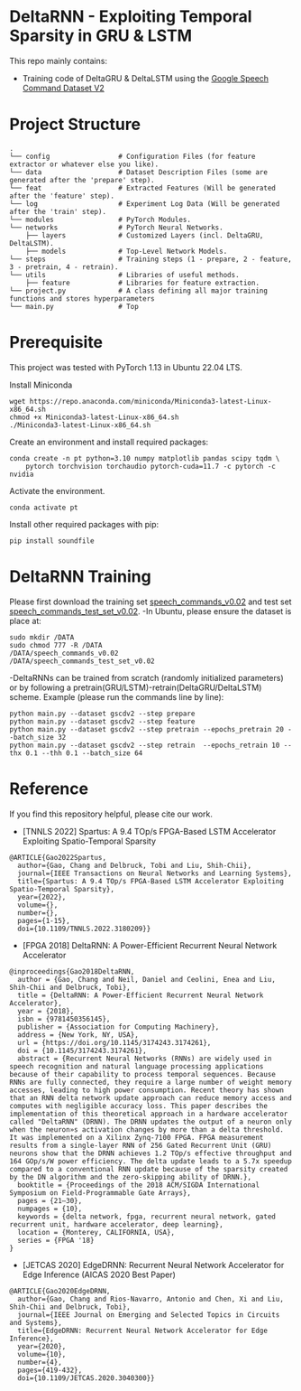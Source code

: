 # DeltaRNN - Exploiting Temporal Sparsity in GRU & LSTM
This repo mainly contains:
- Training code of DeltaGRU & DeltaLSTM using the [Google Speech Command Dataset V2](https://arxiv.org/abs/1804.03209)

# Project Structure
```
.
└── config                 # Configuration Files (for feature extractor or whatever else you like).
└── data                   # Dataset Description Files (some are generated after the 'prepare' step).
└── feat                   # Extracted Features (Will be generated after the 'feature' step).
└── log                    # Experiment Log Data (Will be generated after the 'train' step).
└── modules                # PyTorch Modules.
└── networks               # PyTorch Neural Networks.
    ├── layers             # Customized Layers (incl. DeltaGRU, DeltaLSTM).
    ├── models             # Top-Level Network Models.
└── steps                  # Training steps (1 - prepare, 2 - feature, 3 - pretrain, 4 - retrain).
└── utils                  # Libraries of useful methods.
    ├── feature            # Libraries for feature extraction.
└── project.py             # A class defining all major training functions and stores hyperparameters
└── main.py                # Top

```

# Prerequisite
This project was tested with PyTorch 1.13 in Ubuntu 22.04 LTS.

Install Miniconda
```
wget https://repo.anaconda.com/miniconda/Miniconda3-latest-Linux-x86_64.sh
chmod +x Miniconda3-latest-Linux-x86_64.sh
./Miniconda3-latest-Linux-x86_64.sh
```

Create an environment and install required packages:
```
conda create -n pt python=3.10 numpy matplotlib pandas scipy tqdm \
    pytorch torchvision torchaudio pytorch-cuda=11.7 -c pytorch -c nvidia
```

Activate the environment.
```
conda activate pt
```

Install other required packages with pip:
```
pip install soundfile
```

#  DeltaRNN Training
Please first download the training set [speech_commands_v0.02](http://download.tensorflow.org/data/speech_commands_v0.02.tar.gz) and test set [speech_commands_test_set_v0.02](http://download.tensorflow.org/data/speech_commands_test_set_v0.02.tar.gz).
-In Ubuntu, please ensure the dataset is place at:
```
sudo mkdir /DATA
sudo chmod 777 -R /DATA
/DATA/speech_commands_v0.02
/DATA/speech_commands_test_set_v0.02
```
-DeltaRNNs can be trained from scratch (randomly initialized parameters) or by following a pretrain(GRU/LSTM)-retrain(DeltaGRU/DeltaLSTM) scheme.
Example (please run the commands line by line):
```
python main.py --dataset gscdv2 --step prepare
python main.py --dataset gscdv2 --step feature
python main.py --dataset gscdv2 --step pretrain --epochs_pretrain 20 --batch_size 32
python main.py --dataset gscdv2 --step retrain  --epochs_retrain 10 --thx 0.1 --thh 0.1 --batch_size 64
```

#  Reference
If you find this repository helpful, please cite our work.
- [TNNLS 2022] Spartus: A 9.4 TOp/s FPGA-Based LSTM Accelerator Exploiting Spatio-Temporal Sparsity
```
@ARTICLE{Gao2022Spartus,
  author={Gao, Chang and Delbruck, Tobi and Liu, Shih-Chii},
  journal={IEEE Transactions on Neural Networks and Learning Systems}, 
  title={Spartus: A 9.4 TOp/s FPGA-Based LSTM Accelerator Exploiting Spatio-Temporal Sparsity}, 
  year={2022},
  volume={},
  number={},
  pages={1-15},
  doi={10.1109/TNNLS.2022.3180209}}
```
- [FPGA 2018] DeltaRNN: A Power-Efficient Recurrent Neural Network Accelerator
```
@inproceedings{Gao2018DeltaRNN,
  author = {Gao, Chang and Neil, Daniel and Ceolini, Enea and Liu, Shih-Chii and Delbruck, Tobi},
  title = {DeltaRNN: A Power-Efficient Recurrent Neural Network Accelerator},
  year = {2018},
  isbn = {9781450356145},
  publisher = {Association for Computing Machinery},
  address = {New York, NY, USA},
  url = {https://doi.org/10.1145/3174243.3174261},
  doi = {10.1145/3174243.3174261},
  abstract = {Recurrent Neural Networks (RNNs) are widely used in speech recognition and natural language processing applications because of their capability to process temporal sequences. Because RNNs are fully connected, they require a large number of weight memory accesses, leading to high power consumption. Recent theory has shown that an RNN delta network update approach can reduce memory access and computes with negligible accuracy loss. This paper describes the implementation of this theoretical approach in a hardware accelerator called "DeltaRNN" (DRNN). The DRNN updates the output of a neuron only when the neuron»s activation changes by more than a delta threshold. It was implemented on a Xilinx Zynq-7100 FPGA. FPGA measurement results from a single-layer RNN of 256 Gated Recurrent Unit (GRU) neurons show that the DRNN achieves 1.2 TOp/s effective throughput and 164 GOp/s/W power efficiency. The delta update leads to a 5.7x speedup compared to a conventional RNN update because of the sparsity created by the DN algorithm and the zero-skipping ability of DRNN.},
  booktitle = {Proceedings of the 2018 ACM/SIGDA International Symposium on Field-Programmable Gate Arrays},
  pages = {21–30},
  numpages = {10},
  keywords = {delta network, fpga, recurrent neural network, gated recurrent unit, hardware accelerator, deep learning},
  location = {Monterey, CALIFORNIA, USA},
  series = {FPGA '18}
}
```
- [JETCAS 2020] EdgeDRNN: Recurrent Neural Network Accelerator for Edge Inference (AICAS 2020 Best Paper)
```
@ARTICLE{Gao2020EdgeDRNN,
  author={Gao, Chang and Rios-Navarro, Antonio and Chen, Xi and Liu, Shih-Chii and Delbruck, Tobi},
  journal={IEEE Journal on Emerging and Selected Topics in Circuits and Systems}, 
  title={EdgeDRNN: Recurrent Neural Network Accelerator for Edge Inference}, 
  year={2020},
  volume={10},
  number={4},
  pages={419-432},
  doi={10.1109/JETCAS.2020.3040300}}

```
